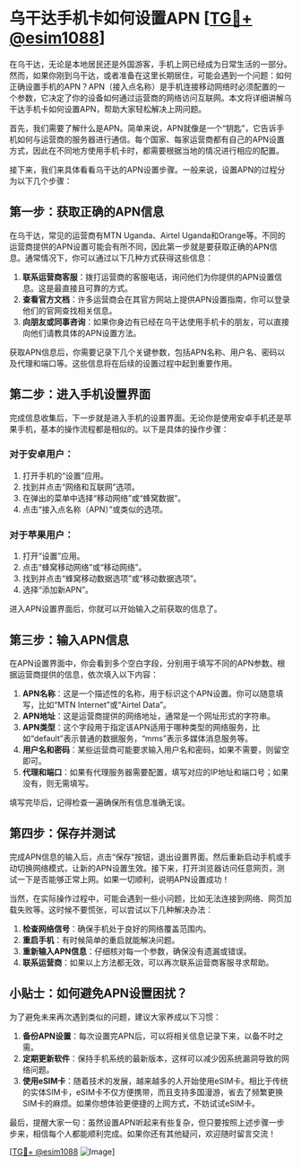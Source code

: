 # 乌干达手机卡如何设置APN [[TG💪+ @esim1088](https://t.me/s/esim1088)]

在乌干达，无论是本地居民还是外国游客，手机上网已经成为日常生活的一部分。然而，如果你刚到乌干达，或者准备在这里长期居住，可能会遇到一个问题：如何正确设置手机的APN？APN（接入点名称）是手机连接移动网络时必须配置的一个参数，它决定了你的设备如何通过运营商的网络访问互联网。本文将详细讲解乌干达手机卡如何设置APN，帮助大家轻松解决上网问题。

首先，我们需要了解什么是APN。简单来说，APN就像是一个“钥匙”，它告诉手机如何与运营商的服务器进行通信。每个国家、每家运营商都有自己的APN设置方式，因此在不同地方使用手机卡时，都需要根据当地的情况进行相应的配置。

接下来，我们来具体看看乌干达的APN设置步骤。一般来说，设置APN的过程分为以下几个步骤：

## 第一步：获取正确的APN信息

在乌干达，常见的运营商有MTN Uganda、Airtel Uganda和Orange等。不同的运营商提供的APN设置可能会有所不同，因此第一步就是要获取正确的APN信息。通常情况下，你可以通过以下几种方式获得这些信息：

1. **联系运营商客服**：拨打运营商的客服电话，询问他们为你提供的APN设置信息。这是最直接且可靠的方式。
2. **查看官方文档**：许多运营商会在其官方网站上提供APN设置指南，你可以登录他们的官网查找相关信息。
3. **向朋友或同事咨询**：如果你身边有已经在乌干达使用手机卡的朋友，可以直接向他们请教具体的APN设置方法。

获取APN信息后，你需要记录下几个关键参数，包括APN名称、用户名、密码以及代理和端口等。这些信息将在后续的设置过程中起到重要作用。

## 第二步：进入手机设置界面

完成信息收集后，下一步就是进入手机的设置界面。无论你是使用安卓手机还是苹果手机，基本的操作流程都是相似的。以下是具体的操作步骤：

### 对于安卓用户：
1. 打开手机的“设置”应用。
2. 找到并点击“网络和互联网”选项。
3. 在弹出的菜单中选择“移动网络”或“蜂窝数据”。
4. 点击“接入点名称（APN）”或类似的选项。

### 对于苹果用户：
1. 打开“设置”应用。
2. 点击“蜂窝移动网络”或“移动网络”。
3. 找到并点击“蜂窝移动数据选项”或“移动数据选项”。
4. 选择“添加新APN”。

进入APN设置界面后，你就可以开始输入之前获取的信息了。

## 第三步：输入APN信息

在APN设置界面中，你会看到多个空白字段，分别用于填写不同的APN参数。根据运营商提供的信息，依次填入以下内容：

1. **APN名称**：这是一个描述性的名称，用于标识这个APN设置。你可以随意填写，比如“MTN Internet”或“Airtel Data”。
2. **APN地址**：这是运营商提供的网络地址，通常是一个网址形式的字符串。
3. **APN类型**：这个字段用于指定该APN适用于哪种类型的网络服务，比如“default”表示普通的数据服务，“mms”表示多媒体消息服务等。
4. **用户名和密码**：某些运营商可能要求输入用户名和密码，如果不需要，则留空即可。
5. **代理和端口**：如果有代理服务器需要配置，填写对应的IP地址和端口号；如果没有，则无需填写。

填写完毕后，记得检查一遍确保所有信息准确无误。

## 第四步：保存并测试

完成APN信息的输入后，点击“保存”按钮，退出设置界面。然后重新启动手机或手动切换网络模式，让新的APN设置生效。接下来，打开浏览器访问任意网页，测试一下是否能够正常上网。如果一切顺利，说明APN设置成功！

当然，在实际操作过程中，可能会遇到一些小问题，比如无法连接到网络、网页加载失败等。这时候不要慌张，可以尝试以下几种解决办法：

1. **检查网络信号**：确保手机处于良好的网络覆盖范围内。
2. **重启手机**：有时候简单的重启就能解决问题。
3. **重新输入APN信息**：仔细核对每一个参数，确保没有遗漏或错误。
4. **联系运营商**：如果以上方法都无效，可以再次联系运营商客服寻求帮助。

## 小贴士：如何避免APN设置困扰？

为了避免未来再次遇到类似的问题，建议大家养成以下习惯：

1. **备份APN设置**：每次设置完APN后，可以将相关信息记录下来，以备不时之需。
2. **定期更新软件**：保持手机系统的最新版本，这样可以减少因系统漏洞导致的网络问题。
3. **使用eSIM卡**：随着技术的发展，越来越多的人开始使用eSIM卡。相比于传统的实体SIM卡，eSIM卡不仅方便携带，而且支持多国漫游，省去了频繁更换SIM卡的麻烦。如果你想体验更便捷的上网方式，不妨试试eSIM卡。

最后，提醒大家一句：虽然设置APN听起来有些复杂，但只要按照上述步骤一步步来，相信每个人都能顺利完成。如果你还有其他疑问，欢迎随时留言交流！

[[TG💪+ @esim1088](https://t.me/s/esim1088) ![Image](https://i.postimg.cc/4NQfJmqS/Snipaste-2025-05-13-00-14-12.png)]